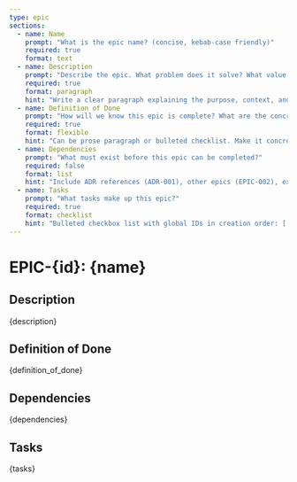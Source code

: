 ```yaml
---
type: epic
sections:
  - name: Name
    prompt: "What is the epic name? (concise, kebab-case friendly)"
    required: true
    format: text
  - name: Description
    prompt: "Describe the epic. What problem does it solve? What value does it provide?"
    required: true
    format: paragraph
    hint: "Write a clear paragraph explaining the purpose, context, and value of this epic."
  - name: Definition of Done
    prompt: "How will we know this epic is complete? What are the concrete completion criteria?"
    required: true
    format: flexible
    hint: "Can be prose paragraph or bulleted checklist. Make it concrete to prevent scope creep."
  - name: Dependencies
    prompt: "What must exist before this epic can be completed?"
    required: false
    format: list
    hint: "Include ADR references (ADR-001), other epics (EPIC-002), external factors (OAuth setup), etc."
  - name: Tasks
    prompt: "What tasks make up this epic?"
    required: true
    format: checklist
    hint: "Bulleted checkbox list with global IDs in creation order: [ ] TASK-001, [ ] BUG-003, etc."
---
```


# EPIC-{id}: {name}

## Description
{description}

## Definition of Done
{definition_of_done}

## Dependencies
{dependencies}

## Tasks
{tasks}
